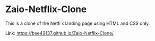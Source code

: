 # Zaio-Netflix-Clone

This is a clone of the Netflix landing page using HTML and CSS only.

Link: https://bee46137.github.io/Zaio-Netflix-Clone/
